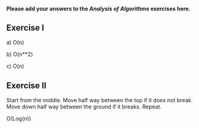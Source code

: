 #### Please add your answers to the ***Analysis of  Algorithms*** exercises here.

## Exercise I

a)
O(n)

b)
O(n**2)

c)
O(n)

## Exercise II
Start from the middle. Move half way between the top if it does not break.  Move down half way between the ground if it breaks.  Repeat.

O(Log(n))

